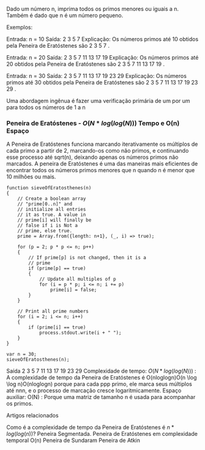 Dado um número n, imprima todos os primos menores ou iguais a n. Também é dado que n é um número pequeno.

Exemplos:

Entrada: n = 10
Saída: 2 3 5 7
Explicação: Os números primos até 10 obtidos pela Peneira de Eratóstenes são 2 3 5 7 .

Entrada: n = 20
Saída: 2 3 5 7 11 13 17 19
Explicação: Os números primos até 20 obtidos pela Peneira de Eratóstenes são 2 3 5 7 11 13 17 19 .

Entrada: n = 30
Saída: 2 3 5 7 11 13 17 19 23 29
Explicação: Os números primos até 30 obtidos pela Peneira de Eratóstenes são 2 3 5 7 11 13 17 19 23 29 .


Uma abordagem ingênua é fazer uma verificação primária de um por um para todos os números de 1 a n


### Peneira de Eratóstenes - $O(N*log(log(N)))$ Tempo e O(n) Espaço

A Peneira de Eratóstenes funciona marcando iterativamente os múltiplos de cada primo a partir de 2, marcando-os como não primos, e continuando esse processo até sqrt(n), deixando apenas os números primos não marcados. 
A peneira de Eratóstenes é uma das maneiras mais eficientes de encontrar todos os números primos menores que n quando n é menor que 10 milhões ou mais.

```
function sieveOfEratosthenes(n)
{
    // Create a boolean array 
    // "prime[0..n]" and
    // initialize all entries 
    // it as true. A value in
    // prime[i] will finally be 
    // false if i is Not a
    // prime, else true.
    prime = Array.from({length: n+1}, (_, i) => true);

    for (p = 2; p * p <= n; p++) 
    {
        // If prime[p] is not changed, then it is a
        // prime
        if (prime[p] == true) 
        {
            // Update all multiples of p
            for (i = p * p; i <= n; i += p)
                prime[i] = false;
        }
    }

    // Print all prime numbers
    for (i = 2; i <= n; i++)
    {
        if (prime[i] == true)
            process.stdout.write(i + " ");
    }
}

var n = 30;
sieveOfEratosthenes(n);
```

Saída
2 3 5 7 11 13 17 19 23 29 
Complexidade de tempo: $O(N*log(log(N)))$ : A complexidade de tempo da Peneira de Eratóstenes é O(nloglogn)O(n \log \log n)O(nloglogn) porque para cada ppp primo, ele marca seus múltiplos até nnn, e o processo de marcação cresce logaritmicamente.
Espaço auxiliar: O(N) : Porque uma matriz de tamanho n é usada para acompanhar os primos.

Artigos relacionados

Como é a complexidade de tempo da Peneira de Eratóstenes é $n*log(log(n))?$
Peneira Segmentada.
Peneira de Eratóstenes em complexidade temporal O(n)
Peneira de Sundaram
Peneira de Atkin

